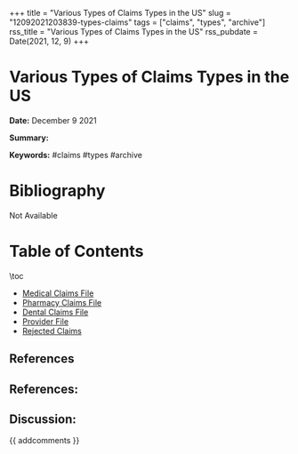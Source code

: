 +++
title = "Various Types of Claims Types in the US"
slug = "12092021203839-types-claims"
tags = ["claims", "types", "archive"]
rss_title = "Various Types of Claims Types in the US"
rss_pubdate = Date(2021, 12, 9)
+++



Various Types of Claims Types in the US
=========

**Date:** December 9 2021

**Summary:** 

**Keywords:** #claims #types #archive

Bibliography
==========

Not Available

Table of Contents
=========

\toc

  * [Medical Claims File](/12092021205237-medical-claims-files.md)
  * [Pharmacy Claims File](/12092021211642-pharmacy-claims-files.md)
  * [Dental Claims File](/12092021212535-dental-claims-files.md)
  * [Provider File](/12092021213017-provider-files.md)
  * [Rejected Claims](/04112022133137-rejected-claims.md)

## References

## References:
## Discussion: 

{{ addcomments }}
